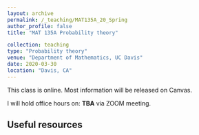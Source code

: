 ```yaml
---
layout: archive
permalink: /_teaching/MAT135A_20_Spring
author_profile: false
title: "MAT 135A Probability theory"

collection: teaching
type: "Probability theory"
venue: "Department of Mathematics, UC Davis"
date: 2020-03-30
location: "Davis, CA"
---
```


 This class is online. Most information will be released on Canvas.

I will hold office hours on: **TBA** via ZOOM meeting.
## Useful resources
